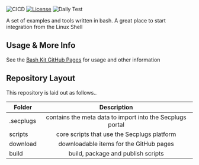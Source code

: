 ![CICD](https://github.com/SecPlugs/bash-kit/workflows/CICD/badge.svg)
[![License](https://img.shields.io/badge/License-Apache%202.0-blue.svg)](https://opensource.org/licenses/Apache-2.0)
![Daily Test](https://github.com/SecPlugs/bash-kit/workflows/DailyTest/badge.svg)

A set of examples and tools written in bash. A great place to start integration from the Linux Shell  

## Usage & More Info
See the [Bash Kit GitHub Pages](https://secplugs.github.io/bash-kit/docs) for usage and other information

## Repository Layout
This repository is laid out as follows..

| Folder        | Description |
| ------------- |:-------------:| 
| .secplugs     | contains the meta data to import into the Secplugs portal |
| scripts       | core scripts that use the Secplugs platform      |
| download      | downloadable items for the GitHub pages     |
| build         | build, package and publish scripts  |

